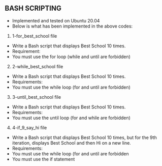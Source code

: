 ## BASH SCRIPTING

* Implemented and tested on Ubuntu 20.04
* Below is what has been implemented in the above codes:

1. 1-for_best_school file
* Write a Bash script that displays Best School 10 times.
* Requirement:
* You must use the for loop (while and until are forbidden)

2. 2-while_best_school file
* Write a Bash script that displays Best School 10 times.
* Requirements:
* You must use the while loop (for and until are forbidden)

3. 3-until_best_school file
* Write a Bash script that displays Best School 10 times.
* Requirements:
* You must use the until loop (for and while are forbidden)

4. 4-if_9_say_hi file
* Write a Bash script that displays Best School 10 times, but for the 9th iteration, displays Best School and then Hi on a new line.
* Requirements:
* You must use the while loop (for and until are forbidden
* You must use the if statement

